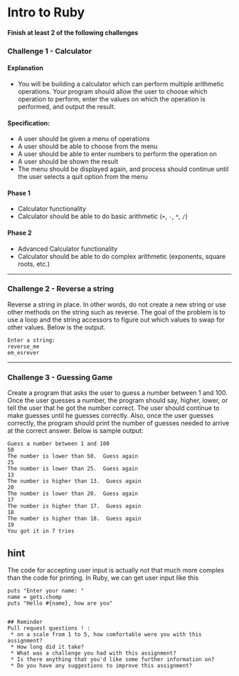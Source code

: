 # Intro to Ruby

#### Finish at least 2 of the following challenges 



### Challenge 1 -  Calculator

#### Explanation

- You will be building a calculator which can perform multiple arithmetic operations. Your program should allow the user to choose which operation to perform, enter the values on which the operation is performed, and output the result.

#### Specification:

- A user should be given a menu of operations
- A user should be able to choose from the menu
- A user should be able to enter numbers to perform the operation on
- A user should be shown the result
- The menu should be displayed again, and process should continue until the user selects a quit option from the menu

#### Phase 1

- Calculator functionality
- Calculator should be able to do basic arithmetic (`+`, `-`, `*`, `/`)

#### Phase 2

- Advanced Calculator functionality
- Calculator should be able to do complex arithmetic (exponents, square roots, etc.)

_______


### Challenge 2 - Reverse a string

Reverse a string in place.  In other words, do not create a new string or use other methods on the string such as reverse.  The goal of the problem is to use a loop and the string accessors to figure out which values to swap for other values.  Below is the output.

```
Enter a string:
reverse_me
em_esrever
```
_______

### Challenge 3 - Guessing Game

Create a program that asks the user to guess a number between 1 and 100.  Once the user guesses a number, the program should say, higher, lower, or tell the user that he got the number correct.  The user should continue to make guesses until he guesses correctly.  Also, once the user guesses correctly, the program should print the number of guesses needed to arrive at the correct answer. Below is sample output:

```
Guess a number between 1 and 100
50
The number is lower than 50.  Guess again
25
The number is lower than 25.  Guess again
13
The number is higher than 13.  Guess again
20
The number is lower than 20.  Guess again
17
The number is higher than 17.  Guess again
18
The number is higher than 18.  Guess again
19
You got it in 7 tries
```

## hint 
The code for accepting user input is actually not that much more complex than the code for printing. In Ruby, we can get user input like this
``` 
puts "Enter your name: "
name = gets.chomp
puts "Hello #{name}, how are you"
```
```

## Reminder
Pull request questions ! :
 * on a scale from 1 to 5, how comfortable were you with this assignment?
 * How long did it take?
 * What was a challenge you had with this assignment?
 * Is there anything that you'd like some further information on?
 * Do you have any suggestions to improve this assignment?

